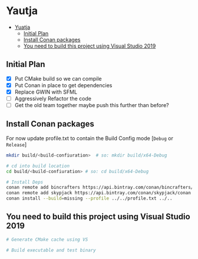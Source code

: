 # Yautja

- [Yuatja](#yuatja)
  - [Initial Plan](#initial-plan)
  - [Install Conan packages](#install-conan-packages)
  - [You need to build this project using Visual Studio 2019](#you-need-to-build-this-project-using-visual-studio-2019)

## Initial Plan

- [x] Put CMake build so we can compile
- [x] Put Conan in place to get dependencies
- [x] Replace GWIN with SFML
- [ ] Aggressively Refactor the code
- [ ] Get the old team together maybe push this further than before?

## Install Conan packages

For now update profile.txt to contain the Build Config mode [`Debug` or `Release`]

```Bash
mkdir build/<build-confiuration>  # so: mkdir build/x64-Debug

# cd into build location
cd build/<build-confiuration> # so: cd build/x64-Debug

# Install Deps
conan remote add bincrafters https://api.bintray.com/conan/bincrafters/public-conan
conan remote add skypjack https://api.bintray.com/conan/skypjack/conan
conan install --build=missing --profile ../../profile.txt ../..

```

## You need to build this project using Visual Studio 2019

```bash
# Generate CMake cache using VS

# Build executable and test binary
```
